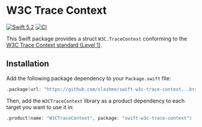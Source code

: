 # W3C Trace Context

[![Swift 5.2](https://img.shields.io/badge/Swift-5.2-ED523F.svg?style=flat)](https://swift.org/download/)
[![CI](https://github.com/slashmo/swift-w3c-trace-context/workflows/CI/badge.svg)](https://github.com/slashmo/swift-w3c-trace-context/actions?query=workflow%3ACI)

This Swift package provides a struct `W3C.TraceContext` conforming to the [W3C Trace Context standard (Level 1)](https://www.w3.org/TR/trace-context).

## Installation

Add the following package dependency to your `Package.swift` file:

```swift
.package(url: "https://github.com/slashmo/swift-w3c-trace-context, .branch("main"))
```

Then, add the `W3CTraceContext` library as a product dependency to each target you want to use it in:

```swift
.product(name: "W3CTraceContext", package: "swift-w3c-trace-context")
```
